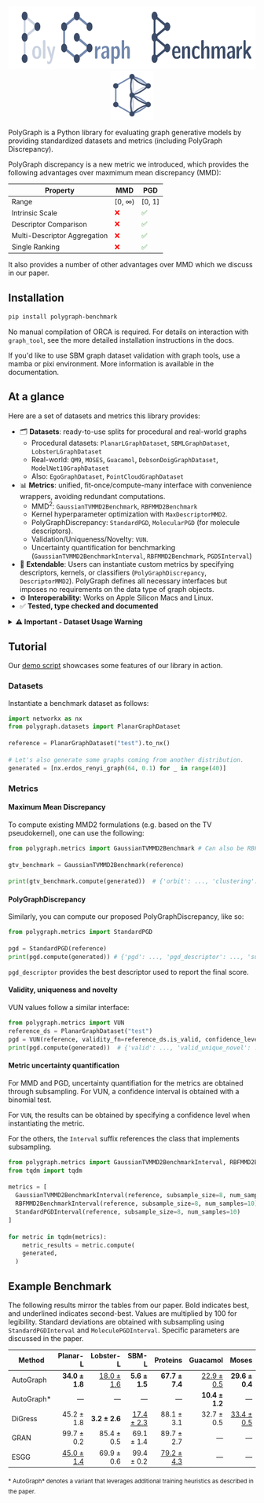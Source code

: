 <p align="center">
  <picture>
  <source media="(prefers-color-scheme: dark)" srcset="logo/logo_icon_Dark_NordDark.png">
  <source media="(prefers-color-scheme: light)" srcset="logo/logo_icon_Light_NordLight.png">
  <img src="https://raw.githubusercontent.com/BorgwardtLab/polygraph-benchmark/refs/heads/master/logo/logo_Light_NordLight.png" alt="PolyGraph icon" height="128">
  </picture>
  <br>
  <picture>
  <source media="(prefers-color-scheme: dark)" srcset="logo/logo_Dark_NordDark.png">
  <source media="(prefers-color-scheme: light)" srcset="logo/logo_Light_NordLight.png">
  <img src="https://raw.githubusercontent.com/BorgwardtLab/polygraph-benchmark/refs/heads/master/logo/logo_icon_Light_NordLight.png" alt="PolyGraph logo" height="100">
  </picture>
</p>

PolyGraph is a Python library for evaluating graph generative models by providing standardized datasets and metrics
(including PolyGraph Discrepancy).

PolyGraph discrepancy is a new metric we introduced, which provides the following advantages over maxmimum mean discrepancy (MMD):

<table>
<thead>
<tr>
  <th>Property</th>
  <th>MMD</th>
  <th>PGD</th>
</tr>
</thead>
<tbody>
<tr>
  <td>Range</td>
  <td>[0, ∞)</td>
  <td>[0, 1]</td>
</tr>
<tr>
  <td>Intrinsic Scale</td>
  <td style="color:red;">❌</td>
  <td style="color:green;">✅</td>
</tr>
<tr>
  <td>Descriptor Comparison</td>
  <td style="color:red;">❌</td>
  <td style="color:green;">✅</td>
</tr>
<tr>
  <td>Multi-Descriptor Aggregation</td>
  <td style="color:red;">❌</td>
  <td style="color:green;">✅</td>
</tr>
<tr>
  <td>Single Ranking</td>
  <td style="color:red;">❌</td>
  <td style="color:green;">✅</td>
</tr>
</tbody>
</table>

It also provides a number of other advantages over MMD which we discuss in our paper.

## Installation

```bash
pip install polygraph-benchmark
```

No manual compilation of ORCA is required. For details on interaction with `graph_tool`, see the more detailed installation instructions in the docs.

If you'd like to use SBM graph dataset validation with graph tools, use a mamba or pixi environment. More information is available in the documentation.

## At a glance

Here are a set of datasets and metrics this library provides:
- 🗂️ **Datasets**: ready-to-use splits for procedural and real-world graphs
  - Procedural datasets: `PlanarLGraphDataset`, `SBMLGraphDataset`, `LobsterLGraphDataset`
  - Real-world: `QM9`, `MOSES`, `Guacamol`, `DobsonDoigGraphDataset`, `ModelNet10GraphDataset`
  - Also: `EgoGraphDataset`, `PointCloudGraphDataset`
- 📊 **Metrics**: unified, fit-once/compute-many interface with convenience wrappers, avoiding redundant computations.
  - MMD<sup>2</sup>: `GaussianTVMMD2Benchmark`, `RBFMMD2Benchmark`
  - Kernel hyperparameter optimization with `MaxDescriptorMMD2`.
  - PolyGraphDiscrepancy: `StandardPGD`, `MolecularPGD` (for molecule descriptors).
  - Validation/Uniqueness/Novelty: `VUN`.
  - Uncertainty quantification for benchmarking (`GaussianTVMMD2BenchmarkInterval`, `RBFMMD2Benchmark`, `PGD5Interval`)
- 🧩 **Extendable**: Users can instantiate custom metrics by specifying descriptors, kernels, or classifiers (`PolyGraphDiscrepancy`, `DescriptorMMD2`). PolyGraph defines all necessary interfaces but imposes no requirements on the data type of graph objects.
- ⚙️ **Interoperability**: Works on Apple Silicon Macs and Linux.
- ✅ **Tested, type checked and documented**

<details>
<summary><strong>⚠️ Important - Dataset Usage Warning</strong></summary>

**To help reproduce previous results, we provide the following datasets:**
- `PlanarGraphDataset`
- `SBMGraphDataset`
- `LobsterGraphDataset`

But they should not be used for benchmarking, due to unreliable metric estimates (see our paper for more details).

We provide larger datasets that should be used instead:
- `PlanarLGraphDataset`
- `SBMLGraphDataset`
- `LobsterLGraphDataset`

</details>

## Tutorial

Our [demo script](polygraph_demo.py) showcases some features of our library in action.

### Datasets
Instantiate a benchmark dataset as follows:
```python
import networkx as nx
from polygraph.datasets import PlanarGraphDataset

reference = PlanarGraphDataset("test").to_nx()

# Let's also generate some graphs coming from another distribution.
generated = [nx.erdos_renyi_graph(64, 0.1) for _ in range(40)]
```

### Metrics

#### Maximum Mean Discrepancy
To compute existing MMD2 formulations (e.g. based on the TV pseudokernel), one can use the following:
```python
from polygraph.metrics import GaussianTVMMD2Benchmark # Can also be RBFMMD2Benchmark

gtv_benchmark = GaussianTVMMD2Benchmark(reference)

print(gtv_benchmark.compute(generated))  # {'orbit': ..., 'clustering': ..., 'degree': ..., 'spectral': ...}
```

#### PolyGraphDiscrepancy
Similarly, you can compute our proposed PolyGraphDiscrepancy, like so:

```python
from polygraph.metrics import StandardPGD

pgd = StandardPGD(reference)
print(pgd.compute(generated)) # {'pgd': ..., 'pgd_descriptor': ..., 'subscores': {'orbit': ..., }}
```

`pgd_descriptor` provides the best descriptor used to report the final score.

#### Validity, uniqueness and novelty
VUN values follow a similar interface:
```python
from polygraph.metrics import VUN
reference_ds = PlanarGraphDataset("test")
pgd = VUN(reference, validity_fn=reference_ds.is_valid, confidence_level=0.95) # if applicable, validity functions are defined as a dataset attribute
print(pgd.compute(generated))  # {'valid': ..., 'valid_unique_novel': ..., 'valid_novel': ..., 'valid_unique': ...}
```

#### Metric uncertainty quantification

For MMD and PGD, uncertainty quantifiation for the metrics are obtained through subsampling. For VUN, a confidence interval is obtained with a binomial test.

For `VUN`, the results can be obtained by specifying a confidence level when instantiating the metric.

For the others, the `Interval` suffix references the class that implements subsampling.

```python
from polygraph.metrics import GaussianTVMMD2BenchmarkInterval, RBFMMD2BenchmarkInterval, StandardPGDInterval
from tqdm import tqdm

metrics = [
  GaussianTVMMD2BenchmarkInterval(reference, subsample_size=8, num_samples=10), # specify size of each subsample, and the number of samples
  RBFMMD2BenchmarkInterval(reference, subsample_size=8, num_samples=10),
  StandardPGDInterval(reference, subsample_size=8, num_samples=10)
]

for metric in tqdm(metrics):
	metric_results = metric.compute(
    generated,
  )
```
## Example Benchmark

The following results mirror the tables from our paper. Bold indicates best, and underlined indicates second-best. Values are multiplied by 100 for legibility. Standard deviations are obtained with subsampling using `StandardPGDInterval` and `MoleculePGDInterval`. Specific parameters are discussed in the paper.

<table>
  <thead>
    <tr>
      <th>Method</th>
      <th style="text-align:right;">Planar-L</th>
      <th style="text-align:right;">Lobster-L</th>
      <th style="text-align:right;">SBM-L</th>
      <th style="text-align:right;">Proteins</th>
      <th style="text-align:right;">Guacamol</th>
      <th style="text-align:right;">Moses</th>
    </tr>
  </thead>
  <tbody>
    <tr>
      <td>AutoGraph</td>
      <td style="text-align:right;"><strong>34.0 ± 1.8</strong></td>
      <td style="text-align:right;"><u>18.0 ± 1.6</u></td>
      <td style="text-align:right;"><strong>5.6 ± 1.5</strong></td>
      <td style="text-align:right;"><strong>67.7 ± 7.4</strong></td>
      <td style="text-align:right;"><u>22.9 ± 0.5</u></td>
      <td style="text-align:right;"><strong>29.6 ± 0.4</strong></td>
    </tr>
    <tr>
      <td>AutoGraph*</td>
      <td style="text-align:right;">—</td>
      <td style="text-align:right;">—</td>
      <td style="text-align:right;">—</td>
      <td style="text-align:right;">—</td>
      <td style="text-align:right;"><strong>10.4 ± 1.2</strong></td>
      <td style="text-align:right;">—</td>
    </tr>
    <tr>
      <td>DiGress</td>
      <td style="text-align:right;">45.2 ± 1.8</td>
      <td style="text-align:right;"><strong>3.2 ± 2.6</strong></td>
      <td style="text-align:right;"><u>17.4 ± 2.3</u></td>
      <td style="text-align:right;">88.1 ± 3.1</td>
      <td style="text-align:right;">32.7 ± 0.5</td>
      <td style="text-align:right;"><u>33.4 ± 0.5</u></td>
    </tr>
    <tr>
      <td>GRAN</td>
      <td style="text-align:right;">99.7 ± 0.2</td>
      <td style="text-align:right;">85.4 ± 0.5</td>
      <td style="text-align:right;">69.1 ± 1.4</td>
      <td style="text-align:right;">89.7 ± 2.7</td>
      <td style="text-align:right;">—</td>
      <td style="text-align:right;">—</td>
    </tr>
    <tr>
      <td>ESGG</td>
      <td style="text-align:right;"><u>45.0 ± 1.4</u></td>
      <td style="text-align:right;">69.9 ± 0.6</td>
      <td style="text-align:right;">99.4 ± 0.2</td>
      <td style="text-align:right;"><u>79.2 ± 4.3</u></td>
      <td style="text-align:right;">—</td>
      <td style="text-align:right;">—</td>
    </tr>
  </tbody>
  </table>

<sub>* AutoGraph* denotes a variant that leverages additional training heuristics as described in the paper.</sub>
